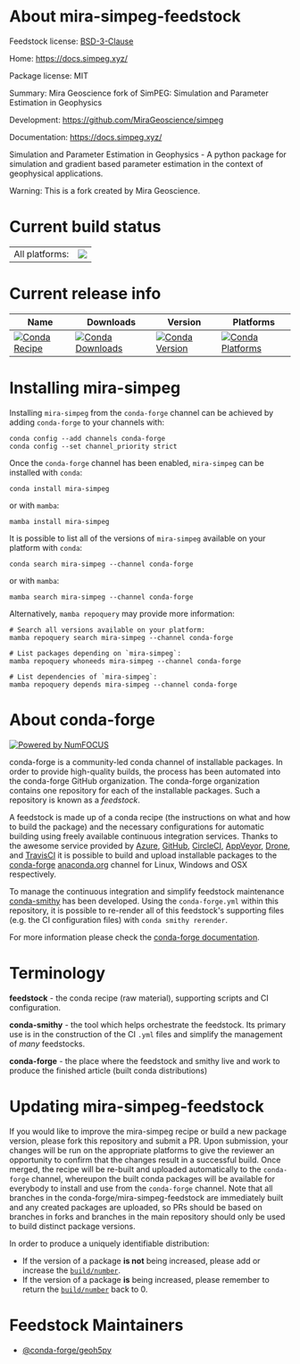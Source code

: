About mira-simpeg-feedstock
===========================

Feedstock license: [BSD-3-Clause](https://github.com/conda-forge/mira-simpeg-feedstock/blob/main/LICENSE.txt)

Home: https://docs.simpeg.xyz/

Package license: MIT

Summary: Mira Geoscience fork of SimPEG: Simulation and Parameter Estimation in Geophysics

Development: https://github.com/MiraGeoscience/simpeg

Documentation: https://docs.simpeg.xyz/

Simulation and Parameter Estimation in Geophysics - A python package for simulation and 
gradient based parameter estimation in the context of geophysical applications.

Warning:
This is a fork created by Mira Geoscience.

Current build status
====================


<table><tr><td>All platforms:</td>
    <td>
      <a href="https://dev.azure.com/conda-forge/feedstock-builds/_build/latest?definitionId=23308&branchName=main">
        <img src="https://dev.azure.com/conda-forge/feedstock-builds/_apis/build/status/mira-simpeg-feedstock?branchName=main">
      </a>
    </td>
  </tr>
</table>

Current release info
====================

| Name | Downloads | Version | Platforms |
| --- | --- | --- | --- |
| [![Conda Recipe](https://img.shields.io/badge/recipe-mira--simpeg-green.svg)](https://anaconda.org/conda-forge/mira-simpeg) | [![Conda Downloads](https://img.shields.io/conda/dn/conda-forge/mira-simpeg.svg)](https://anaconda.org/conda-forge/mira-simpeg) | [![Conda Version](https://img.shields.io/conda/vn/conda-forge/mira-simpeg.svg)](https://anaconda.org/conda-forge/mira-simpeg) | [![Conda Platforms](https://img.shields.io/conda/pn/conda-forge/mira-simpeg.svg)](https://anaconda.org/conda-forge/mira-simpeg) |

Installing mira-simpeg
======================

Installing `mira-simpeg` from the `conda-forge` channel can be achieved by adding `conda-forge` to your channels with:

```
conda config --add channels conda-forge
conda config --set channel_priority strict
```

Once the `conda-forge` channel has been enabled, `mira-simpeg` can be installed with `conda`:

```
conda install mira-simpeg
```

or with `mamba`:

```
mamba install mira-simpeg
```

It is possible to list all of the versions of `mira-simpeg` available on your platform with `conda`:

```
conda search mira-simpeg --channel conda-forge
```

or with `mamba`:

```
mamba search mira-simpeg --channel conda-forge
```

Alternatively, `mamba repoquery` may provide more information:

```
# Search all versions available on your platform:
mamba repoquery search mira-simpeg --channel conda-forge

# List packages depending on `mira-simpeg`:
mamba repoquery whoneeds mira-simpeg --channel conda-forge

# List dependencies of `mira-simpeg`:
mamba repoquery depends mira-simpeg --channel conda-forge
```


About conda-forge
=================

[![Powered by
NumFOCUS](https://img.shields.io/badge/powered%20by-NumFOCUS-orange.svg?style=flat&colorA=E1523D&colorB=007D8A)](https://numfocus.org)

conda-forge is a community-led conda channel of installable packages.
In order to provide high-quality builds, the process has been automated into the
conda-forge GitHub organization. The conda-forge organization contains one repository
for each of the installable packages. Such a repository is known as a *feedstock*.

A feedstock is made up of a conda recipe (the instructions on what and how to build
the package) and the necessary configurations for automatic building using freely
available continuous integration services. Thanks to the awesome service provided by
[Azure](https://azure.microsoft.com/en-us/services/devops/), [GitHub](https://github.com/),
[CircleCI](https://circleci.com/), [AppVeyor](https://www.appveyor.com/),
[Drone](https://cloud.drone.io/welcome), and [TravisCI](https://travis-ci.com/)
it is possible to build and upload installable packages to the
[conda-forge](https://anaconda.org/conda-forge) [anaconda.org](https://anaconda.org/)
channel for Linux, Windows and OSX respectively.

To manage the continuous integration and simplify feedstock maintenance
[conda-smithy](https://github.com/conda-forge/conda-smithy) has been developed.
Using the ``conda-forge.yml`` within this repository, it is possible to re-render all of
this feedstock's supporting files (e.g. the CI configuration files) with ``conda smithy rerender``.

For more information please check the [conda-forge documentation](https://conda-forge.org/docs/).

Terminology
===========

**feedstock** - the conda recipe (raw material), supporting scripts and CI configuration.

**conda-smithy** - the tool which helps orchestrate the feedstock.
                   Its primary use is in the construction of the CI ``.yml`` files
                   and simplify the management of *many* feedstocks.

**conda-forge** - the place where the feedstock and smithy live and work to
                  produce the finished article (built conda distributions)


Updating mira-simpeg-feedstock
==============================

If you would like to improve the mira-simpeg recipe or build a new
package version, please fork this repository and submit a PR. Upon submission,
your changes will be run on the appropriate platforms to give the reviewer an
opportunity to confirm that the changes result in a successful build. Once
merged, the recipe will be re-built and uploaded automatically to the
`conda-forge` channel, whereupon the built conda packages will be available for
everybody to install and use from the `conda-forge` channel.
Note that all branches in the conda-forge/mira-simpeg-feedstock are
immediately built and any created packages are uploaded, so PRs should be based
on branches in forks and branches in the main repository should only be used to
build distinct package versions.

In order to produce a uniquely identifiable distribution:
 * If the version of a package **is not** being increased, please add or increase
   the [``build/number``](https://docs.conda.io/projects/conda-build/en/latest/resources/define-metadata.html#build-number-and-string).
 * If the version of a package **is** being increased, please remember to return
   the [``build/number``](https://docs.conda.io/projects/conda-build/en/latest/resources/define-metadata.html#build-number-and-string)
   back to 0.

Feedstock Maintainers
=====================

* [@conda-forge/geoh5py](https://github.com/orgs/conda-forge/teams/geoh5py/)

